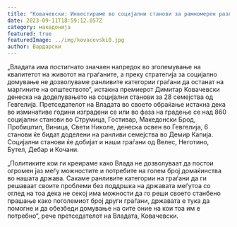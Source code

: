 ```yaml
---
title: "Ковачевски: Инвестираме во социјални станови за рамномерен развој на државата"
date: 2023-09-11T18:59:12.057Z
category: македонија
featured: true
featuredImage: ../img/kovacevski0.jpg
author: Вардарски
---
```

<!--StartFragment-->

„Владата има постигнато значаен напредок во зголемување на квалитетот на животот на граѓаните, а преку стратегија за социјално домување не дозволуваме ранливите категории граѓани да останат на маргините на општеството“, истакна премиерот Димитар Ковачевски денеска на доделувањето на социјални станови за 28 семејства од Гевгелија. Претседателот на Владата во своето обраќање истакна дека во изминативе години изградени се или во фаза на градење се над 860 социјални станови во Струмица, Гостивар, Македонски Брод, Пробиштип, Виница, Свети Николе, денеска освен во Гевгелија, 6 станови ќе бидат доделени на ранливи семејства во Демир Капија. Социјални станови ќе добијат и наши граѓани од Велес, Неготино, Бутел, Дебар и Кочани.

„Политиките кои ги креираме како Влада не дозволуваат да постои огромен јаз меѓу можностите и потребите на голем број домаќинства во нашата држава. Сакаме ранливите категории на граѓани да ги решаваат своите проблеми без поддршка на државата меѓутоа со оглед на тоа дека не секој има можности да го реши своето станбено прашање како поголемиот број други граѓани, државата е тука да помогне и да обезбеди домување на сите оние на кои тоа им е потребно“, рече претседателот на Владата, Ковачевски.

<!--EndFragment-->